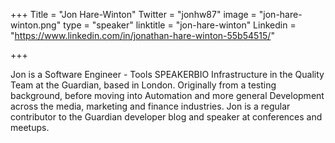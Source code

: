 +++
Title = "Jon Hare-Winton"
Twitter = "jonhw87"
image = "jon-hare-winton.png"
type = "speaker"
linktitle = "jon-hare-winton"
Linkedin = "https://www.linkedin.com/in/jonathan-hare-winton-55b54515/"

+++

Jon is a Software Engineer - Tools SPEAKERBIO Infrastructure in the Quality Team at the Guardian, based in London. Originally from a testing background, before moving into Automation and more general Development across the media, marketing and finance industries. Jon is a regular contributor to the Guardian developer blog and speaker at conferences and meetups.
